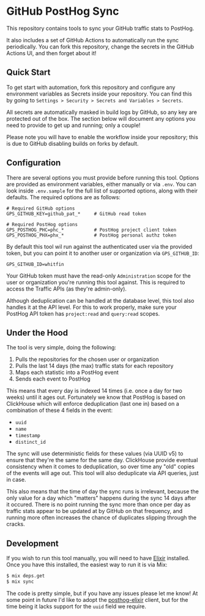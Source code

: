 # GitHub PostHog Sync

This repository contains tools to sync your GitHub traffic stats to PostHog.

It also includes a set of GitHub Actions to automatically run the sync
periodically. You can fork this repository, change the secrets in the GitHub
Actions UI, and then forget about it!

## Quick Start

To get start with automation, fork this repository and configure any
environment variables as Secrets inside your repository. You can find
this by going to `Settings > Security > Secrets and Variables > Secrets`.

All secrets are automatically masked in build logs by GitHub, so any key
are protected out of the box. The section below will document any options
you need to provide to get up and running; only a couple!

Please note you will have to enable the workflow inside your repository;
this is due to GitHub disabling builds on forks by default.

## Configuration

There are several options you must provide before running this tool. Options
are provided as environment variables, either manually or via `.env`. You can
look inside `.env.sample` for the full list of supported options, along with
their defaults. The required options are as follows:

```
# Required GitHub options
GPS_GITHUB_KEY=github_pat_*     # GitHub read token

# Required PostHog options
GPS_POSTHOG_PHC=phc_*           # PostHog project client token
GPS_POSTHOG_PHX=phx_*           # PostHog personal authz token
```

By default this tool wil run against the authenticated user via the provided
token, but you can point it to another user or organization via `GPS_GITHUB_ID`:

```
GPS_GITHUB_ID=whitfin
```

Your GitHub token must have the read-only `Administration` scope for the user
or organization you're running this tool against. This is required to access
the Traffic APIs (as they're admin-only).

Although deduplication can be handled at the database level, this tool also
handles it at the API level. For this to work properly, make sure your PostHog
API token has `project:read` and `query:read` scopes.

## Under the Hood

The tool is very simple, doing the following:

1. Pulls the repositories for the chosen user or organization
2. Pulls the last 14 days (the max) traffic stats for each repository
3. Maps each statistic into a PostHog event
4. Sends each event to PostHog

This means that every day is indexed 14 times (i.e. once a day for two weeks)
until it ages out. Fortunately we know that PostHog is based on ClickHouse which
will enforce deduplication (last one in) based on a combination of these 4 fields
in the event:

- `uuid`
- `name`
- `timestamp`
- `distinct_id`

The sync will use deterministic fields for these values (via UUID v5) to ensure
that they're the same for the same day. ClickHouse provide eventual consistency
when it comes to deduplication, so over time any "old" copies of the events will
age out. This tool will also deduplicate via API queries, just in case.

This also means that the time of day the sync runs is irrelevant, because the only
value for a day which "matters" happens during the sync 14 days after it occured.
There is no point running the sync more than once per day as traffic stats appear
to be updated at by GitHub on that frequency, and running more often increases
the chance of duplicates slipping through the cracks.

## Development

If you wish to run this tool manually, you will need to have [Elixir](https://elixir-lang.org)
installed. Once you have this installed, the easiest way to run it is via Mix:

```bash
$ mix deps.get
$ mix sync
```

The code is pretty simple, but if you have any issues please let me know! At some
point in future I'd like to adopt the [posthog-elixir](https://github.com/PostHog/posthog-elixir)
client, but for the time being it lacks support for the `uuid` field we require.
